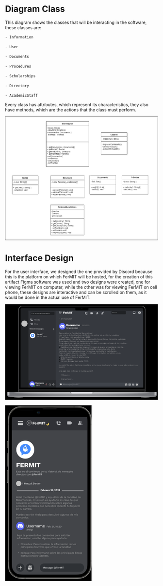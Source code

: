 # Diagram Class

This diagram shows the classes that will be interacting in the software, these classes are:

    - Information 

    - User

    - Documents
  
    - Procedures
  
    - Scholarships
  
    - Directory
  
    - AcademicStaff

Every class has attributes, which represent its characteristics, they also have methods, which are the actions that the class must perform.

![Diagram Class](class_diagram.png)

# Interface Design

For the user interface, we designed the one provided by Discord because this is the platform on which FerMIT will be hosted, for the creation of this artifact Figma software was used and two designs were created, one for viewing FerMIT on computer, while the other was for viewing FerMIT on cell phone, these designs are interactive and can be scrolled on them, as it would be done in the actual use of FerMIT.

[![PC](Interface/pc_interface.png)](https://www.figma.com/proto/ZuTHX9e7nRc8rz7Q974Psv?page-id=0%3A1&page-id=0%3A1&node-id=28%3A950&scaling=scale-down&starting-point-node-id=26%3A505)


[![Phone](Interface/phone_interface.png)](https://www.figma.com/proto/LzSP7XhdL9CpglvsMUyukV/FerMIT?page-id=0%3A1&node-id=39%3A282&scaling=scale-down&starting-point-node-id=2%3A2)